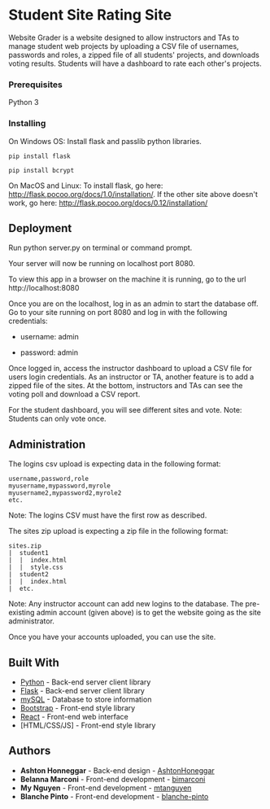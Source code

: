 # Student Site Rating Site

Website Grader is a website designed to allow instructors and TAs to manage student web projects by uploading a CSV file of usernames, passwords and roles, a zipped file of all students' projects, and downloads voting results. Students will have a dashboard to rate each other's projects.

### Prerequisites

Python 3

### Installing
On Windows OS: Install flask and passlib python libraries.

```
pip install flask

pip install bcrypt
```

On MacOS and Linux: To install flask, go here: http://flask.pocoo.org/docs/1.0/installation/. If the other site above doesn't work, go here: http://flask.pocoo.org/docs/0.12/installation/

## Deployment

Run python server.py on terminal or command prompt.

Your server will now be running on localhost port 8080.

To view this app in a browser on the machine it is running, go to the url http://localhost:8080

Once you are on the localhost, log in as an admin to start the database off. Go to your site running on port 8080 and log in with the following credentials:

* username: admin

* password: admin

Once logged in, access the instructor dashboard to upload a CSV file for users login credentials. As an instructor or TA, another feature is to add a zipped file of the sites. At the bottom, instructors and TAs can see the voting poll and download a CSV report. 

For the student dashboard, you will see different sites and vote. Note: Students can only vote once. 

## Administration

The logins csv upload is expecting data in the following format: 
```
username,password,role
myusername,mypassword,myrole 
myusername2,mypassword2,myrole2 
etc.
```
Note: The logins CSV must have the first row as described.


The sites zip upload is expecting a zip file in the following format:

```
sites.zip 
|  student1 
|  |  index.html 
|  |  style.css 
|  student2 
|  |  index.html 
|  etc.
```

Note: Any instructor account can add new logins to the database. The pre-existing admin account (given above) is to get the website going as the site administrator. 

Once you have your accounts uploaded, you can use the site.

## Built With

* [Python](https://www.python.org) - Back-end server client library
* [Flask](http://flask.pocoo.org/) - Back-end server client library
* [mySQL](https://www.mysql.com) - Database to store information
* [Bootstrap](https://getbootstrap.com/) - Front-end style library
* [React](https://reactjs.org) - Front-end web interface 
* [HTML/CSS/JS] - Front-end style library

## Authors

* **Ashton Honneggar** - Back-end design - [AshtonHoneggar](https://github.com/AshtonHoneggar)
* **Belanna Marconi** - Front-end development -
  [bimarconi](https://github.com/bimarconi)
* **My Nguyen** - Front-end development - [mtanguyen](https://github.com/mtanguyen)
* **Blanche Pinto** - Front-end development -
  [blanche-pinto](https://github.com/blanche-pinto)
